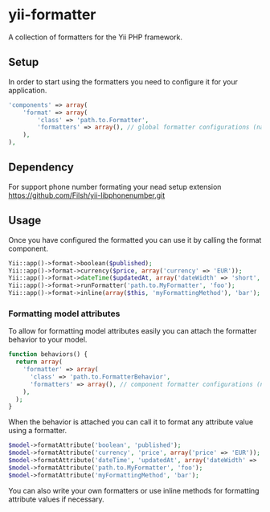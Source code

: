 yii-formatter
=============

A collection of formatters for the Yii PHP framework.

## Setup

In order to start using the formatters you need to configure it for your application.

```php
'components' => array(
    'format' => array(
        'class' => 'path.to.Formatter',
        'formatters' => array(), // global formatter configurations (name=>config)
    ),
),
```

## Dependency

For support phone number formating your nead setup extension
https://github.com/Filsh/yii-libphonenumber.git

## Usage

Once you have configured the formatted you can use it by calling the format component.

```php
Yii::app()->format->boolean($published);
Yii::app()->format->currency($price, array('currency' => 'EUR'));
Yii::app()->format->dateTime($updatedAt, array('dateWidth' => 'short', 'timeWidth' => 'short');
Yii::app()->format->runFormatter('path.to.MyFormatter', 'foo');
Yii::app()->format->inline(array($this, 'myFormattingMethod'), 'bar');
```

### Formatting model attributes

To allow for formatting model attributes easily you can attach the formatter behavior to your model.

```php
function behaviors() {
  return array(
    'formatter' => array(
      'class' => 'path.to.FormatterBehavior',
      'formatters' => array(), // component formatter configurations (name=>config)
    ),
  );
}
```

When the behavior is attached you can call it to format any attribute value using a formatter.

```php
$model->formatAttribute('boolean', 'published');
$model->formatAttribute('currency', 'price', array('price' => 'EUR'));
$model->formatAttribute('dateTime', 'updatedAt', array('dateWidth' => 'short', 'timeWidth' => 'short'));
$model->formatAttribute('path.to.MyFormatter', 'foo');
$model->formatAttribute('myFormattingMethod', 'bar');
```

You can also write your own formatters or use inline methods for formatting attribute values if necessary.
